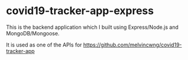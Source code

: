 # covid19-tracker-app-express

This is the backend application which I built using Express/Node.js and MongoDB/Mongoose.

It is used as one of the APIs for https://github.com/melvincwng/covid19-tracker-app
